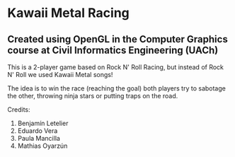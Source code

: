# Kawaii Metal Racing
## Created using OpenGL in the Computer Graphics course at Civil Informatics Engineering (UACh)

This is a 2-player game based on Rock N' Roll Racing, but instead of Rock N' Roll we used Kawaii Metal songs!

The idea is to win the race (reaching the goal) both players try to sabotage the other, throwing ninja stars or putting traps on the road.

Credits:
1. Benjamín Letelier
2. Eduardo Vera
3. Paula Mancilla
4. Mathias Oyarzún
